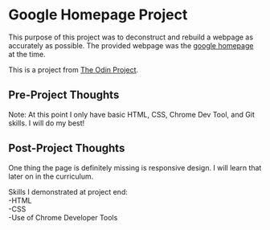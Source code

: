 # Google Homepage Project

This purpose of this project was to deconstruct and rebuild a webpage as accurately as possible.
The provided webpage was the [google homepage](https://www.google.com/) at the time.

This is a project from [The Odin Project](https://www.theodinproject.com/courses/web-development-101/lessons/html-css).


## Pre-Project Thoughts

Note: At this point I only have basic HTML, CSS, Chrome Dev Tool, and Git skills.
I will do my best!

## Post-Project Thoughts

One thing the page is definitely missing is responsive design.
I will learn that later on in the curriculum.

Skills I demonstrated at project end: <br>
-HTML <br>
-CSS  <br>
-Use of Chrome Developer Tools
